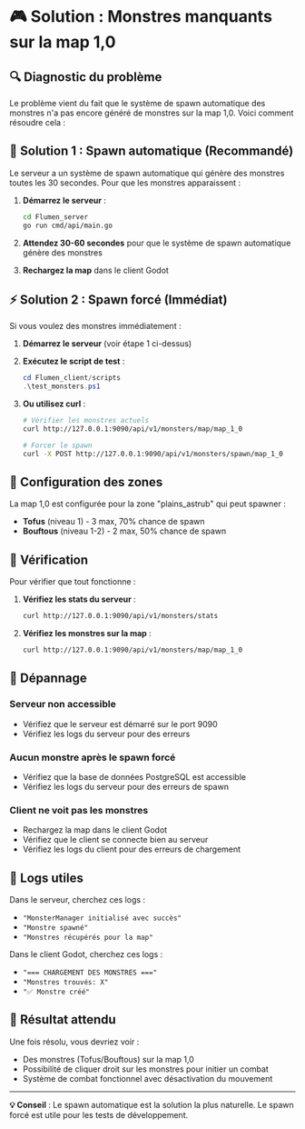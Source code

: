# 🎮 Solution : Monstres manquants sur la map 1,0

## 🔍 Diagnostic du problème

Le problème vient du fait que le système de spawn automatique des monstres n'a pas encore généré de monstres sur la map 1,0. Voici comment résoudre cela :

## 🚀 Solution 1 : Spawn automatique (Recommandé)

Le serveur a un système de spawn automatique qui génère des monstres toutes les 30 secondes. Pour que les monstres apparaissent :

1. **Démarrez le serveur** :
   ```bash
   cd Flumen_server
   go run cmd/api/main.go
   ```

2. **Attendez 30-60 secondes** pour que le système de spawn automatique génère des monstres

3. **Rechargez la map** dans le client Godot

## ⚡ Solution 2 : Spawn forcé (Immédiat)

Si vous voulez des monstres immédiatement :

1. **Démarrez le serveur** (voir étape 1 ci-dessus)

2. **Exécutez le script de test** :
   ```powershell
   cd Flumen_client/scripts
   .\test_monsters.ps1
   ```

3. **Ou utilisez curl** :
   ```bash
   # Vérifier les monstres actuels
   curl http://127.0.0.1:9090/api/v1/monsters/map/map_1_0
   
   # Forcer le spawn
   curl -X POST http://127.0.0.1:9090/api/v1/monsters/spawn/map_1_0
   ```

## 🎯 Configuration des zones

La map 1,0 est configurée pour la zone "plains_astrub" qui peut spawner :
- **Tofus** (niveau 1) - 3 max, 70% chance de spawn
- **Bouftous** (niveau 1-2) - 2 max, 50% chance de spawn

## 🔧 Vérification

Pour vérifier que tout fonctionne :

1. **Vérifiez les stats du serveur** :
   ```bash
   curl http://127.0.0.1:9090/api/v1/monsters/stats
   ```

2. **Vérifiez les monstres sur la map** :
   ```bash
   curl http://127.0.0.1:9090/api/v1/monsters/map/map_1_0
   ```

## 🐛 Dépannage

### Serveur non accessible
- Vérifiez que le serveur est démarré sur le port 9090
- Vérifiez les logs du serveur pour des erreurs

### Aucun monstre après le spawn forcé
- Vérifiez que la base de données PostgreSQL est accessible
- Vérifiez les logs du serveur pour des erreurs de spawn

### Client ne voit pas les monstres
- Rechargez la map dans le client Godot
- Vérifiez que le client se connecte bien au serveur
- Vérifiez les logs du client pour des erreurs de chargement

## 📝 Logs utiles

Dans le serveur, cherchez ces logs :
- `"MonsterManager initialisé avec succès"`
- `"Monstre spawné"`
- `"Monstres récupérés pour la map"`

Dans le client Godot, cherchez ces logs :
- `"=== CHARGEMENT DES MONSTRES ==="`
- `"Monstres trouvés: X"`
- `"✅ Monstre créé"`

## 🎉 Résultat attendu

Une fois résolu, vous devriez voir :
- Des monstres (Tofus/Bouftous) sur la map 1,0
- Possibilité de cliquer droit sur les monstres pour initier un combat
- Système de combat fonctionnel avec désactivation du mouvement

---

**💡 Conseil** : Le spawn automatique est la solution la plus naturelle. Le spawn forcé est utile pour les tests de développement. 